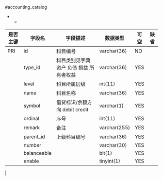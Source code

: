 #accounting_catalog
* -
 
|是否主键	|字段名	|字段描述	|数据类型	|可空	|缺省	|
| --------|-----|-----|-----|-----|-----|
|PRI|id|科目编号|varchar(36)|NO||
||type_id|科目类别见字典 资产 负债 损益 所有者权益|varchar(36)|YES||
||level|科目所属层级|int(11)|YES||
||name|科目名称|varchar(36)|YES||
||symbol|借贷标识/余额方向 debit credit |varchar(1)|YES||
||ordinal|序号|int(11)|YES||
||remark|备注|varchar(255)|YES||
||parent_id|上级科目编号|varchar(36)|YES||
||number||varchar(30)|YES||
||balanceable||bit(1)|YES||
||enable||tinyint(1)|YES||
|
